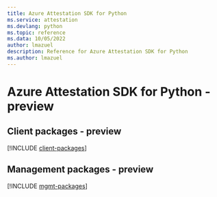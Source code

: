 ```yaml
---
title: Azure Attestation SDK for Python
ms.service: attestation
ms.devlang: python
ms.topic: reference
ms.data: 10/05/2022
author: lmazuel
description: Reference for Azure Attestation SDK for Python
ms.author: lmazuel
---
```

# Azure Attestation SDK for Python - preview

## Client packages - preview
[!INCLUDE [client-packages](attestation-client-index.md)]
## Management packages - preview
[!INCLUDE [mgmt-packages](attestation-mgmt-index.md)]
